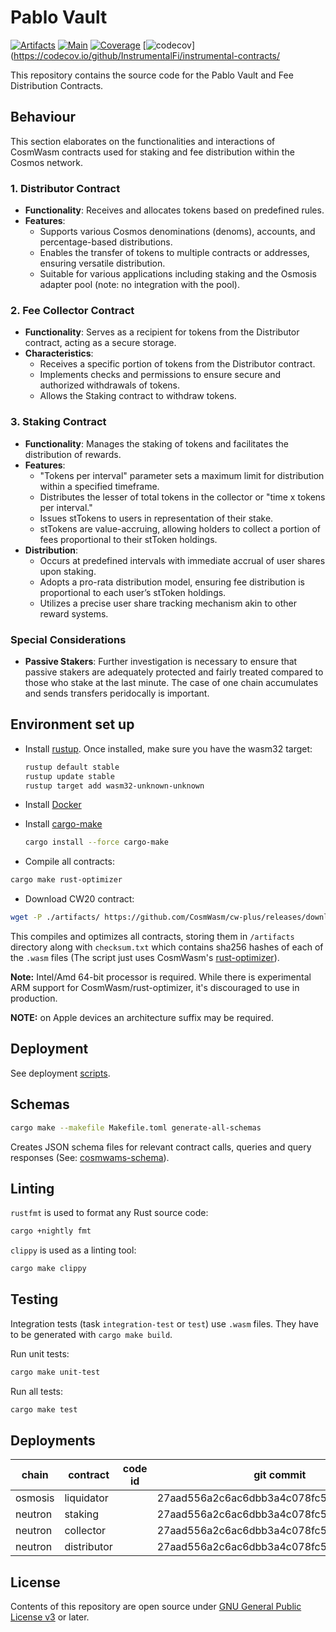 # Pablo Vault

[![Artifacts](https://github.com/InstrumentalFi/instrumental-contracts//actions/workflows/artifacts.yml/badge.svg)](https://github.com/InstrumentalFi/instrumental-contracts/actions/workflows/artifacts.yml)
[![Main](https://github.com/InstrumentalFi/instrumental-contracts/actions/workflows/main.yml/badge.svg)](https://github.com/InstrumentalFi/instrumental-contracts/actions/workflows/main.yml)
[![Coverage](https://github.com/InstrumentalFi/instrumental-contracts/actions/workflows/coverage.yml/badge.svg)](https://github.com/InstrumentalFi/instrumental-contracts/actions/workflows/coverage.yml)
[![codecov](https://codecov.io/github/InstrumentalFi/instrumental-contracts/branch/main/graph/badge.svg?token=dH6ikLs46M)](https://codecov.io/github/InstrumentalFi/instrumental-contracts/

This repository contains the source code for the Pablo Vault and Fee Distribution Contracts.

## Behaviour

This section elaborates on the functionalities and interactions of CosmWasm contracts used for staking and fee distribution within the Cosmos network.

### 1. Distributor Contract
- **Functionality**: Receives and allocates tokens based on predefined rules.
- **Features**: 
  - Supports various Cosmos denominations (denoms), accounts, and percentage-based distributions.
  - Enables the transfer of tokens to multiple contracts or addresses, ensuring versatile distribution.
  - Suitable for various applications including staking and the Osmosis adapter pool (note: no integration with the pool).

### 2. Fee Collector Contract
- **Functionality**: Serves as a recipient for tokens from the Distributor contract, acting as a secure storage.
- **Characteristics**: 
  - Receives a specific portion of tokens from the Distributor contract.
  - Implements checks and permissions to ensure secure and authorized withdrawals of tokens.
  - Allows the Staking contract to withdraw tokens.

### 3. Staking Contract
- **Functionality**: Manages the staking of tokens and facilitates the distribution of rewards.
- **Features**:
  - "Tokens per interval" parameter sets a maximum limit for distribution within a specified timeframe.
  - Distributes the lesser of total tokens in the collector or "time x tokens per interval."
  - Issues stTokens to users in representation of their stake.
  - stTokens are value-accruing, allowing holders to collect a portion of fees proportional to their stToken holdings.
- **Distribution**: 
  - Occurs at predefined intervals with immediate accrual of user shares upon staking.
  - Adopts a pro-rata distribution model, ensuring fee distribution is proportional to each user’s stToken holdings.
  - Utilizes a precise user share tracking mechanism akin to other reward systems.

### Special Considerations

- **Passive Stakers**: Further investigation is necessary to ensure that passive stakers are adequately protected and fairly treated compared to those who stake at the last minute. The case of one chain accumulates and sends transfers peridocally is important.


## Environment set up

- Install [rustup][4]. Once installed, make sure you have the wasm32 target:

  ```bash
  rustup default stable
  rustup update stable
  rustup target add wasm32-unknown-unknown
  ```

- Install [Docker][6]

- Install [cargo-make][5]

  ```bash
  cargo install --force cargo-make
  ```

- Compile all contracts:

```bash
cargo make rust-optimizer
```

- Download CW20 contract:

```bash
wget -P ./artifacts/ https://github.com/CosmWasm/cw-plus/releases/download/v1.1.0/cw20_base.wasm
```

This compiles and optimizes all contracts, storing them in `/artifacts` directory along with `checksum.txt` which contains sha256 hashes of each of the `.wasm` files (The script just uses CosmWasm's [rust-optimizer][9]).

**Note:** Intel/Amd 64-bit processor is required. While there is experimental ARM support for CosmWasm/rust-optimizer, it's discouraged to use in production.

**NOTE:** on Apple devices an architecture suffix may be required.

## Deployment

See deployment [scripts](./scripts/README.md).

## Schemas

```bash
cargo make --makefile Makefile.toml generate-all-schemas
```

Creates JSON schema files for relevant contract calls, queries and query responses (See: [cosmwams-schema][10]).

## Linting

`rustfmt` is used to format any Rust source code:

```bash
cargo +nightly fmt
```

`clippy` is used as a linting tool:

```bash
cargo make clippy
```

## Testing

Integration tests (task `integration-test` or `test`) use `.wasm` files. They have to be generated with `cargo make build`.

Run unit tests:

```bash
cargo make unit-test
```

Run all tests:

```bash
cargo make test
```

## Deployments

| chain   | contract    | code id | git commit                               |
|---------|-------------|---------|------------------------------------------|
| osmosis | liquidator  |         | 27aad556a2c6ac6dbb3a4c078fc523982c2b02dc |
| neutron | staking     |         | 27aad556a2c6ac6dbb3a4c078fc523982c2b02dc |
| neutron | collector   |         | 27aad556a2c6ac6dbb3a4c078fc523982c2b02dc |
| neutron | distributor |         | 27aad556a2c6ac6dbb3a4c078fc523982c2b02dc |


## License

Contents of this repository are open source under [GNU General Public License v3](./LICENSE) or later.

[4]: https://rustup.rs/
[5]: https://github.com/sagiegurari/cargo-make
[6]: https://docs.docker.com/get-docker/
[7]: https://github.com/nvm-sh/nvm
[8]: https://classic.yarnpkg.com/lang/en/docs/install/#mac-stable
[9]: https://github.com/CosmWasm/rust-optimizer
[10]: https://github.com/CosmWasm/cosmwasm/tree/main/packages/schema
